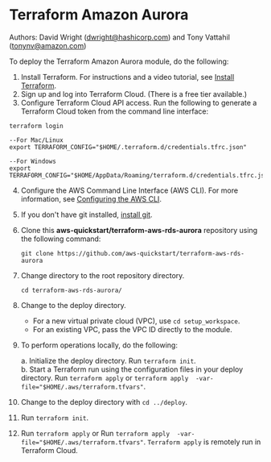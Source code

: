 # Terraform Amazon Aurora
Authors: David Wright (dwright@hashicorp.com) and Tony Vattahil (tonynv@amazon.com)

To deploy the Terraform Amazon Aurora module, do the following:

1. Install Terraform. For instructions and a video tutorial, see [Install Terraform](https://learn.hashicorp.com/tutorials/terraform/install-cli). 
2. Sign up and log into Terraform Cloud. (There is a free tier available.)
3. Configure Terraform Cloud API access. Run the following to generate a Terraform Cloud token from the command line interface:
```
terraform login

--For Mac/Linux
export TERRAFORM_CONFIG="$HOME/.terraform.d/credentials.tfrc.json"

--For Windows
export TERRAFORM_CONFIG="$HOME/AppData/Roaming/terraform.d/credentials.tfrc.json"
```

4. Configure the AWS Command Line Interface (AWS CLI). For more information, see [Configuring the AWS CLI](https://docs.aws.amazon.com/cli/latest/userguide/cli-chap-configure.html).
5. If you don't have git installed, [install git](https://git-scm.com/book/en/v2/Getting-Started-Installing-Git). 
6. Clone this **aws-quickstart/terraform-aws-rds-aurora** repository using the following command:

   `git clone https://github.com/aws-quickstart/terraform-aws-rds-aurora`

7. Change directory to the root repository directory.

   `cd terraform-aws-rds-aurora/`

8. Change to the deploy directory.

   - For a new virtual private cloud (VPC), use `cd setup_workspace`. 
   - For an existing VPC, pass the VPC ID directly to the module.

9. To perform operations locally, do the following: 
   
   a. Initialize the deploy directory. Run `terraform init`.  
   b. Start a Terraform run using the configuration files in your deploy directory. Run `terraform apply` or `terraform apply  -var-file="$HOME/.aws/terraform.tfvars"`.
 
10. Change to the deploy directory with `cd ../deploy`.
11. Run `terraform init`.
12. Run `terraform apply` or Run `terraform apply  -var-file="$HOME/.aws/terraform.tfvars"`. `Terraform apply` is remotely run in Terraform Cloud. 
